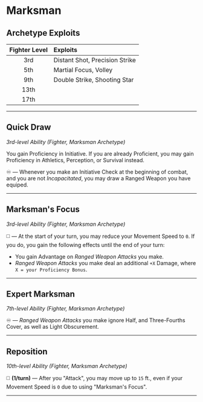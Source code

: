 # Marksman

## Archetype Exploits

| Fighter Level | Exploits                       |
|:-------------:|:-------------------------------|
|      3rd      | Distant Shot, Precision Strike |
|      5th      | Martial Focus, Volley          |
|      9th      | Double Strike, Shooting Star   |
|     13th      |                                |
|     17th      |                                |

---

## Quick Draw
*3rd-level Ability (Fighter, Marksman Archetype)*  

You gain Proficiency in Initiative. If you are already Proficient, you may gain Proficiency in Athletics, Perception, or Survival instead.

♾️ — Whenever you make an Initiative Check at the beginning of combat, and you are not *Incapacitated*, you may draw a Ranged Weapon you have equiped.

---

## Marksman's Focus
*3rd-level Ability (Fighter, Marksman Archetype)*  

◻️ — At the start of your turn, you may reduce your Movement Speed to `0`. If you do, you gain the following effects until the end of your turn:
* You gain Advantage on *Ranged Weapon Attacks* you make.
* *Ranged Weapon Attacks* you make deal an additional `+X` Damage, where `X = your Proficiency Bonus`.

---

## Expert Marksman
*7th-level Ability (Fighter, Marksman Archetype)*  

♾️ — *Ranged Weapon Attacks* you make ignore Half, and Three-Fourths Cover, as well as Light Obscurement.

---

## Reposition
*10th-level Ability (Fighter, Marksman Archetype)*  

◻️ **(1/turn)** — After you "Attack", you may move up to `15` ft., even if your Movement Speed is `0` due to using "Marksman's Focus".

---
